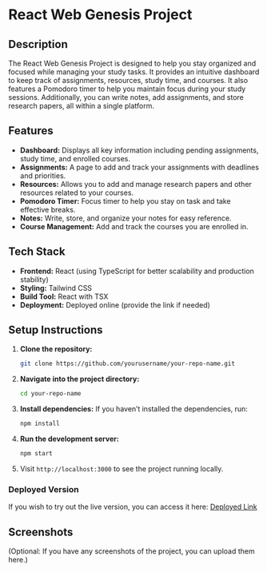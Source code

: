 # React Web Genesis Project

## Description
The React Web Genesis Project is designed to help you stay organized and focused while managing your study tasks. It provides an intuitive dashboard to keep track of assignments, resources, study time, and courses. It also features a Pomodoro timer to help you maintain focus during your study sessions. Additionally, you can write notes, add assignments, and store research papers, all within a single platform.

## Features
- **Dashboard:** Displays all key information including pending assignments, study time, and enrolled courses.
- **Assignments:** A page to add and track your assignments with deadlines and priorities.
- **Resources:** Allows you to add and manage research papers and other resources related to your courses.
- **Pomodoro Timer:** Focus timer to help you stay on task and take effective breaks.
- **Notes:** Write, store, and organize your notes for easy reference.
- **Course Management:** Add and track the courses you are enrolled in.

## Tech Stack
- **Frontend:** React (using TypeScript for better scalability and production stability)
- **Styling:** Tailwind CSS
- **Build Tool:** React with TSX
- **Deployment:** Deployed online (provide the link if needed)

## Setup Instructions
1. **Clone the repository:**
   ```bash
   git clone https://github.com/yourusername/your-repo-name.git
   ```
2. **Navigate into the project directory:**
   ```bash
   cd your-repo-name
   ```
3. **Install dependencies:**
   If you haven’t installed the dependencies, run:
   ```bash
   npm install
   ```
4. **Run the development server:**
   ```bash
   npm start
   ```
5. Visit `http://localhost:3000` to see the project running locally.

### Deployed Version
If you wish to try out the live version, you can access it here: [Deployed Link](Yhttps://react-web-genesis-project.vercel.app/)

## Screenshots
(Optional: If you have any screenshots of the project, you can upload them here.)
```

